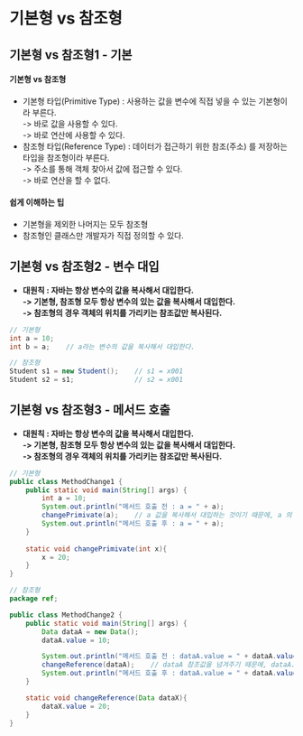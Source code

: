 # 기본형 vs 참조형

## 기본형 vs 참조형1 - 기본

#### 기본형 vs 참조형 &#x20;

* 기본형 타입(Primitive Type) : 사용하는 값을 변수에 직접 넣을 수 있는 기본형이라 부른다.\
  \-> 바로 값을 사용할 수 있다. \
  \-> 바로 연산에 사용할 수 있다.&#x20;
* 참조형 타입(Reference Type) : 데이터가 접근하기 위한 참조(주소) 를 저장하는 타입을 참조형이라 부른다. \
  \-> 주소를 통해 객체 찾아서 값에 접근할 수 있다. \
  \-> 바로 연산을 할 수 없다.&#x20;

#### 쉽게 이해하는 팁&#x20;

* 기본형을 제외한 나머지는 모두 참조형&#x20;
* 참조형인 클래스만 개발자가 직접 정의할 수 있다.&#x20;

## 기본형 vs 참조형2 - 변수 대입

* **대원칙 : 자바는 항상 변수의 값을 복사해서 대입한다.** \
  **-> 기본형, 참조형 모두 항상 변수의 있는 값을 복사해서 대입한다.** \
  **-> 참조형의 경우 객체의 위치를 가리키는 참조값만 복사된다.**

```java
// 기본형 
int a = 10;
int b = a;    // a라는 변수의 값을 복사해서 대입한다. 

// 참조형
Student s1 = new Student();    // s1 = x001
Student s2 = s1;               // s2 = x001
```



## 기본형 vs 참조형3 - 메서드 호출

* **대원칙 : 자바는 항상 변수의 값을 복사해서 대입한다.** \
  **-> 기본형, 참조형 모두 항상 변수의 있는 값을 복사해서 대입한다.** \
  **-> 참조형의 경우 객체의 위치를 가리키는 참조값만 복사된다.**

```java
// 기본형 
public class MethodChange1 {
    public static void main(String[] args) {
        int a = 10;
        System.out.println("메서드 호출 전 : a = " + a);
        changePrimivate(a);    // a 값을 복사해서 대입하는 것이기 때문에, a 의 값에 영향이 없다. 
        System.out.println("메서드 호출 후 : a = " + a);
    }
    
    static void changePrimivate(int x){
        x = 20;
    }
}

// 참조형
package ref;

public class MethodChange2 {
    public static void main(String[] args) {
        Data dataA = new Data();
        dataA.value = 10;

        System.out.println("메서드 호출 전 : dataA.value = " + dataA.value);
        changeReference(dataA);    // dataA 참조값을 넘겨주기 때문에, dataA.value 값을 변경하면 영향을 받는다. 
        System.out.println("메서드 호출 후 : dataA.value = " + dataA.value);
    }

    static void changeReference(Data dataX){
        dataX.value = 20;
    }
}

```


